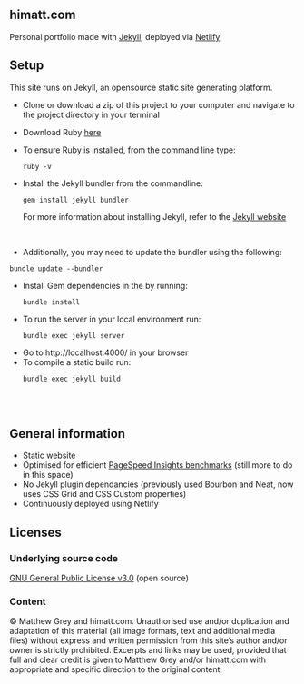 ## himatt.com

Personal portfolio made with [Jekyll](https://jekyllrb.com/), deployed via [Netlify](https://netlify.com/)

## Setup

This site runs on Jekyll, an opensource static site generating platform.

- Clone or download a zip of this project to your computer and navigate to the
  project directory in your terminal
- Download Ruby [here](https://www.ruby-lang.org/en/documentation/installation/#rubyinstaller)

- To ensure Ruby is installed, from the command line type:

  ```
  ruby -v
  ```

- Install the Jekyll bundler from the commandline:

  ```
  gem install jekyll bundler
  ```

  For more information about installing Jekyll, refer to the [Jekyll website](https://jekyllrb.com/docs/quickstart/)

    <br>

- Additionally, you may need to update the bundler using the following:

```
bundle update --bundler
```

- Install Gem dependencies in the by running:
  ```
  bundle install
  ```
- To run the server in your local environment run:
  ```
  bundle exec jekyll server
  ```
- Go to http://localhost:4000/ in your browser
- To compile a static build run:
  ```
  bundle exec jekyll build
  ```

<br>

<br>

## General information

- Static website
- Optimised for efficient [PageSpeed Insights benchmarks](https://developers.google.com/speed/pagespeed/insights/?url=himatt.com) (still more to do in this space)
- No Jekyll plugin dependancies (previously used Bourbon and Neat, now uses CSS Grid and CSS Custom properties)
- Continuously deployed using Netlify

## Licenses

### Underlying source code

[GNU General Public License v3.0](LICENSE) (open source)

### Content

© Matthew Grey and himatt.com. Unauthorised use and/or duplication and
adaptation of this material (all image formats, text and additional media files)
without express and written permission from this site’s author and/or owner is
strictly prohibited. Excerpts and links may be used, provided that full and
clear credit is given to Matthew Grey and/or himatt.com with appropriate and
specific direction to the original content.
